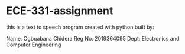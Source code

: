# ECE-331-assignment
this is a text to speech program created with python built by:

Name: Ogbuabana Chidera
Reg No: 2019364095
Dept: Electronics and Computer Engineering
